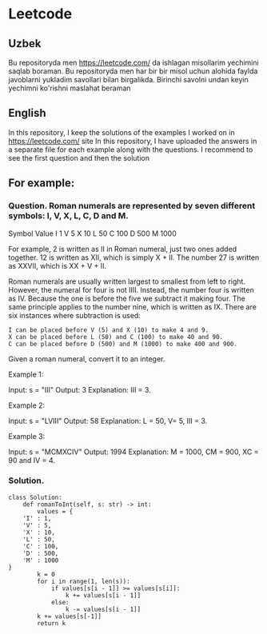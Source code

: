 # Leetcode
## Uzbek
Bu repositoryda men https://leetcode.com/ da ishlagan misollarim yechimini saqlab boraman.
Bu repositoryda men har bir bir misol uchun alohida faylda javoblarni yukladim savollari bilan birgalikda.
Birinchi savolni undan keyin yechimni ko'rishni maslahat beraman
## English
In this repository, I keep the solutions of the examples I worked on in https://leetcode.com/ site
In this repository, I have uploaded the answers in a separate file for each example along with the questions.
I recommend to see the first question and then the solution
## For example:
### Question.      Roman numerals are represented by seven different symbols: I, V, X, L, C, D and M.

Symbol       Value
I             1
V             5
X             10
L             50
C             100
D             500
M             1000

For example, 2 is written as II in Roman numeral, just two ones added together. 12 is written as XII, which is simply X + II. The number 27 is written as XXVII, which is XX + V + II.

Roman numerals are usually written largest to smallest from left to right. However, the numeral for four is not IIII. Instead, the number four is written as IV. Because the one is before the five we subtract it making four. The same principle applies to the number nine, which is written as IX. There are six instances where subtraction is used:

    I can be placed before V (5) and X (10) to make 4 and 9. 
    X can be placed before L (50) and C (100) to make 40 and 90. 
    C can be placed before D (500) and M (1000) to make 400 and 900.

Given a roman numeral, convert it to an integer.

 

Example 1:

Input: s = "III"
Output: 3
Explanation: III = 3.

Example 2:

Input: s = "LVIII"
Output: 58
Explanation: L = 50, V= 5, III = 3.

Example 3:

Input: s = "MCMXCIV"
Output: 1994
Explanation: M = 1000, CM = 900, XC = 90 and IV = 4.

### Solution.
```
class Solution:
    def romanToInt(self, s: str) -> int:
        values = {
    'I' : 1,
    'V' : 5,
    'X' : 10,
    'L' : 50,
    'C' : 100,
    'D' : 500,
    'M' : 1000
}
        k = 0
        for i in range(1, len(s)):
            if values[s[i - 1]] >= values[s[i]]:
                k += values[s[i - 1]]
            else:
                k -= values[s[i - 1]]
        k += values[s[-1]]
        return k
```
